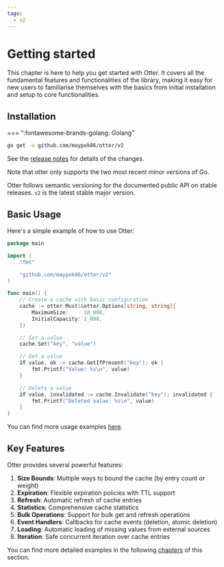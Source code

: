 ```yaml
---
tags:
  - v2
---
```


# Getting started

This chapter is here to help you get started with Otter. It covers all the fundamental features and functionalities of the library, making it easy for new users to familiarise themselves with the basics from initial installation and setup to core functionalities.

## Installation

=== ":fontawesome-brands-golang: Golang"

``` bash
go get -u github.com/maypok86/otter/v2
```

See the [release notes](https://github.com/maypok86/otter/releases) for details of the changes.

Note that otter only supports the two most recent minor versions of Go.

Otter follows semantic versioning for the documented public API on stable releases. `v2` is the latest stable major version.

## Basic Usage

Here's a simple example of how to use Otter:

```go
package main

import (
    "fmt"

    "github.com/maypok86/otter/v2"
)

func main() {
    // Create a cache with basic configuration
    cache := otter.Must(&otter.Options[string, string]{
        MaximumSize:     10_000,
        InitialCapacity: 1_000,
    })

    // Set a value
    cache.Set("key", "value")

    // Get a value
    if value, ok := cache.GetIfPresent("key"); ok {
        fmt.Printf("Value: %s\n", value)
    }

    // Delete a value
    if value, invalidated := cache.Invalidate("key"); invalidated {
        fmt.Printf("Deleted value: %s\n", value)
    }
}
```

You can find more usage examples [here](examples.md).

## Key Features

Otter provides several powerful features:

1. **Size Bounds**: Multiple ways to bound the cache (by entry count or weight)
2. **Expiration**: Flexible expiration policies with TTL support
3. **Refresh**: Automatic refresh of cache entries
4. **Statistics**: Comprehensive cache statistics
5. **Bulk Operations**: Support for bulk get and refresh operations
6. **Event Handlers**: Callbacks for cache events (deletion, atomic deletion)
7. **Loading**: Automatic loading of missing values from external sources
8. **Iteration**: Safe concurrent iteration over cache entries

You can find more detailed examples in the following [chapters](features/index.md) of this section.
